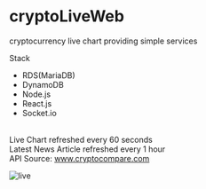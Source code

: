 # cryptoLiveWeb
cryptocurrency live chart providing simple services<br>

Stack<br>
- RDS(MariaDB)<br>
- DynamoDB
- Node.js
- React.js
- Socket.io
<br><br>

Live Chart refreshed every 60 seconds<br>
Latest News Article refreshed every 1 hour<br>
API Source: www.cryptocompare.com<br>

![live](https://user-images.githubusercontent.com/39256000/63835200-edf28880-c9b1-11e9-89d0-9df5eca0ba37.png)
